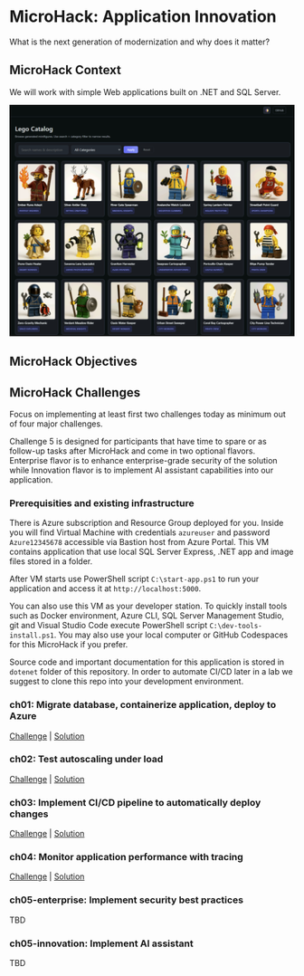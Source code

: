 # MicroHack: Application Innovation
What is the next generation of modernization and why does it matter?

## MicroHack Context
We will work with simple Web applications built on .NET and SQL Server.

![](./images/catalog.png)

## MicroHack Objectives

## MicroHack Challenges
Focus on implementing at least first two challenges today as minimum out of four major challenges. 

Challenge 5 is designed for participants that have time to spare or as follow-up tasks after MicroHack and come in two optional flavors. Enterprise flavor is to enhance enterprise-grade security of the solution while Innovation flavor is to implement AI assistant capabilities into our application.

### Prerequisities and existing infrastructure
There is Azure subscription and Resource Group deployed for you. Inside you will find Virtual Machine with credentials ```azureuser``` and password ```Azure12345678``` accessible via Bastion host from Azure Portal. This VM contains application that use local SQL Server Express, .NET app and image files stored in a folder.

After VM starts use PowerShell script ```C:\start-app.ps1``` to run your application and access it at ```http://localhost:5000```.

You can also use this VM as your developer station. To quickly install tools such as Docker environment, Azure CLI, SQL Server Management Studio, git and Visual Studio Code execute PowerShell script ```C:\dev-tools-install.ps1```. You may also use your local computer or GitHub Codespaces for this MicroHack if you prefer.

Source code and important documentation for this application is stored in ```dotenet``` folder of this repository. In order to automate CI/CD later in a lab we suggest to clone this repo into your development environment.

### ch01: Migrate database, containerize application, deploy to Azure
[Challenge](/challenges/ch01/README.md) | [Solution]( /solutions/ch01/README.md)

### ch02: Test autoscaling under load
[Challenge](/challenges/ch02/README.md) | [Solution]( /solutions/ch02/README.md)

### ch03: Implement CI/CD pipeline to automatically deploy changes
[Challenge](/challenges/ch03/README.md) | [Solution]( /solutions/ch03/README.md)

### ch04: Monitor application performance with tracing
[Challenge](/challenges/ch04/README.md) | [Solution]( /solutions/ch04/README.md)

### ch05-enterprise: Implement security best practices
TBD

### ch05-innovation: Implement AI assistant
TBD